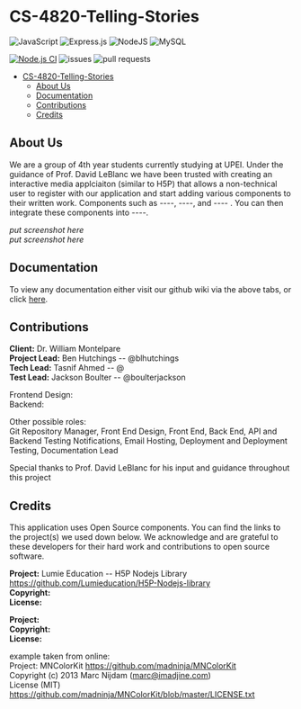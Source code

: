 # CS-4820-Telling-Stories


![JavaScript](https://img.shields.io/badge/javascript-%23323330.svg?style=for-the-badge&logo=javascript&logoColor=%23F7DF1E)
![Express.js](https://img.shields.io/badge/express.js-%23404d59.svg?style=for-the-badge&logo=express&logoColor=%2361DAFB)
![NodeJS](https://img.shields.io/badge/node.js-6DA55F?style=for-the-badge&logo=node.js&logoColor=white)
![MySQL](https://img.shields.io/badge/mysql-%2300f.svg?style=for-the-badge&logo=mysql&logoColor=white)


[![Node.js CI](https://github.com/blhutchings/CS-4820-Telling-Stories/actions/workflows/node.js.yml/badge.svg)](https://github.com/blhutchings/CS-4820-Telling-Stories/actions/workflows/node.js.yml)
![issues](https://img.shields.io/github/issues/blhutchings/CS-4820-Telling-Stories)
![pull requests](https://img.shields.io/github/issues-pr/blhutchings/CS-4820-Telling-Stories)




- [CS-4820-Telling-Stories](#cs-4820-telling-stories)
  - [About Us](#about-us)
  - [Documentation](#documentation)
  - [Contributions](#contributions)
  - [Credits](#credits)



## About Us

We are a group of 4th year students currently studying at UPEI. Under the guidance of Prof. David LeBlanc we have been trusted with creating an interactive media applciaiton (similar to H5P) that allows a non-technical user to register with our application and start adding various components to their written work. Components such as ----, ----, and ---- . You can then integrate these components into ----.

*put screenshot here*  
*put screenshot here*  




## Documentation

To view any documentation either visit our github wiki via the above tabs, or click [here](https://github.com/blhutchings/CS-4820-Telling-Stories/wiki).

## Contributions 

**Client:** Dr. William Montelpare  
**Project Lead:** Ben Hutchings -- @blhutchings  
**Tech Lead:** Tasnif Ahmed -- @  
**Test Lead:** Jackson Boulter -- @boulterjackson  

Frontend Design:  
Backend:

Other possible roles:   
Git Repository Manager, Front End Design, Front End, Back End, API and Backend Testing Notifications, Email
Hosting, Deployment and Deployment Testing, Documentation Lead  

Special thanks to Prof. David LeBlanc for his input and guidance throughout this project  


## Credits 
This application uses Open Source components. You can find the links to the project(s) we used down below. We acknowledge and are grateful to these developers for their hard work and contributions to open source software.  

**Project:** Lumie Education -- H5P Nodejs Library https://github.com/Lumieducation/H5P-Nodejs-library  
**Copyright:**  
**License:**

**Project:**  
**Copyright:**  
**License:**  

example taken from online:  
Project: MNColorKit https://github.com/madninja/MNColorKit  
Copyright (c) 2013 Marc Nijdam (marc@imadjine.com)  
License (MIT) https://github.com/madninja/MNColorKit/blob/master/LICENSE.txt  
